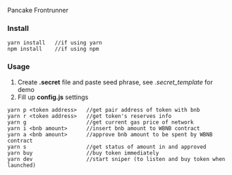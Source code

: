 Pancake Frontrunner

### Install

```
yarn install   //if using yarn
npm install    //if using npm
```

### Usage

1. Create **.secret** file and paste seed phrase, see _.secret_template_ for demo
1. Fill up **config.js** settings

```
yarn p <token address>   //get pair address of token with bnb
yarn r <token address>   //get token's reserves info
yarn g                   //get current gas price of network
yarn i <bnb amount>      //insert bnb amount to WBNB contract
yarn a <bnb amount>      //approve bnb amount to be spent by WBNB contract
yarn s                   //get status of amount in and approved
yarn buy                 //buy token immediately
yarn dev                 //start sniper (to listen and buy token when launched)
```
